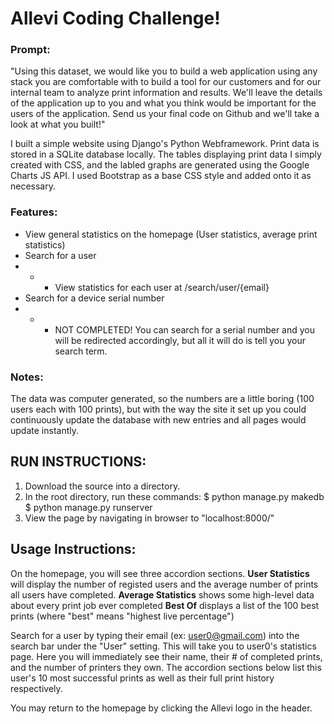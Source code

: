 # Allevi Coding Challenge!

### Prompt:
"Using this dataset, we would like you to build a web application using any stack you are comfortable with to build a tool for our customers and for our internal team to analyze print information and results. We'll leave the details of the application up to you and what you think would be important for the users of the application. Send us your final code on Github and we'll take a look at what you built!"

I built a simple website using Django's Python Webframework. Print data is stored in a SQLite database locally. The tables displaying print data I simply created with CSS, and the labled graphs are generated using the Google Charts JS API. I used Bootstrap as a base CSS style and added onto it as necessary.

### Features:

- View general statistics on the homepage (User statistics, average print statistics)
- Search for a user
- - - View statistics for each user at /search/user/{email}
- Search for a device serial number
- - - NOT COMPLETED! You can search for a serial number and you will be redirected accordingly, but all it will do is tell you your search term.

### Notes:
The data was computer generated, so the numbers are a little boring (100 users each with 100 prints), but with the way the site it set up you could continuously update the database with new entries and all pages would update instantly.

## RUN INSTRUCTIONS:
1. Download the source into a directory.
2. In the root directory, run these commands:
    $ python manage.py makedb
    $ python manage.py runserver
3. View the page by navigating in browser to "localhost:8000/"


## Usage Instructions:
On the homepage, you will see three accordion sections.
__User Statistics__ will display the number of registed users and the average number of prints all users have completed.
__Average Statistics__ shows some high-level data about every print job ever completed
__Best Of__ displays a list of the 100 best prints (where "best" means "highest live percentage")

Search for a user by typing their email (ex: user0@gmail.com) into the search bar under the "User" setting. This will take you to user0's statistics page. Here you will immediately see their name, their # of completed prints, and the number of printers they own. The accordion sections below list this user's 10 most successful prints as well as their full print history respectively.

You may return to the homepage by clicking the Allevi logo in the header.

